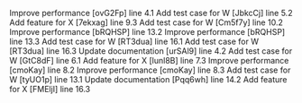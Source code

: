 Improve performance [ovG2Fp] line 4.1
Add test case for W [JbkcCj] line 5.2
Add feature for X [7ekxag] line 9.3
Add test case for W [Cm5f7y] line 10.2
Improve performance [bRQHSP] line 13.2
Improve performance [bRQHSP] line 13.3
Add test case for W [RT3dua] line 16.1
Add test case for W [RT3dua] line 16.3
Update documentation [urSAl9] line 4.2
Add test case for W [GtC8dF] line 6.1
Add feature for X [lunl8B] line 7.3
Improve performance [cmoKay] line 8.2
Improve performance [cmoKay] line 8.3
Add test case for W [tyUO1p] line 13.1
Update documentation [Pqq6wh] line 14.2
Add feature for X [FMEljI] line 16.3
